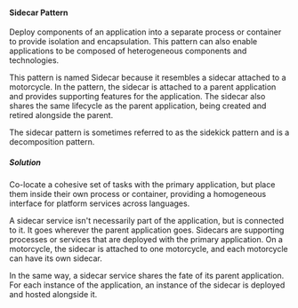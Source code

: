 #### Sidecar Pattern 
Deploy components of an application into a separate process or container to provide isolation and encapsulation. This pattern can also enable applications to be composed of heterogeneous components and technologies.

This pattern is named Sidecar because it resembles a sidecar attached to a motorcycle. In the pattern, the sidecar is attached to a parent application and provides supporting features for the application. 
The sidecar also shares the same lifecycle as the parent application, being created and retired alongside the parent. 

The sidecar pattern is sometimes referred to as the sidekick pattern and is a decomposition pattern.

##### Solution 
Co-locate a cohesive set of tasks with the primary application, but place them inside their own process or container, providing a homogeneous interface for platform services across languages.

A sidecar service isn't necessarily part of the application, but is connected to it. It goes wherever the parent application goes. Sidecars are supporting processes or services that are deployed with the primary application. On a motorcycle, the sidecar is attached to one motorcycle, and each motorcycle can have its own sidecar. 

 In the same way, a sidecar service shares the fate of its parent application. For each instance of the application, an instance of the sidecar is deployed and hosted alongside it.